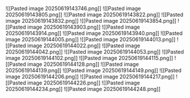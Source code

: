 ![[Pasted image 20250619143746.png]]
![[Pasted image 20250619143805.png]]
![[Pasted image 20250619143822.png]]
![[Pasted image 20250619143832.png]]
![[Pasted image 20250619143854.png]]
![[Pasted image 20250619143903.png]]
![[Pasted image 20250619143914.png]]
![[Pasted image 20250619143940.png]]
![[Pasted image 20250619144005.png]]
![[Pasted image 20250619144013.png]]
![[Pasted image 20250619144022.png]]
![[Pasted image 20250619144042.png]]
![[Pasted image 20250619144053.png]]
![[Pasted image 20250619144102.png]]
![[Pasted image 20250619144115.png]]
![[Pasted image 20250619144128.png]]
![[Pasted image 20250619144139.png]]
![[Pasted image 20250619144149.png]]
![[Pasted image 20250619144206.png]]
![[Pasted image 20250619144217.png]]
![[Pasted image 20250619144226.png]]
![[Pasted image 20250619144234.png]]
![[Pasted image 20250619144248.png]]
